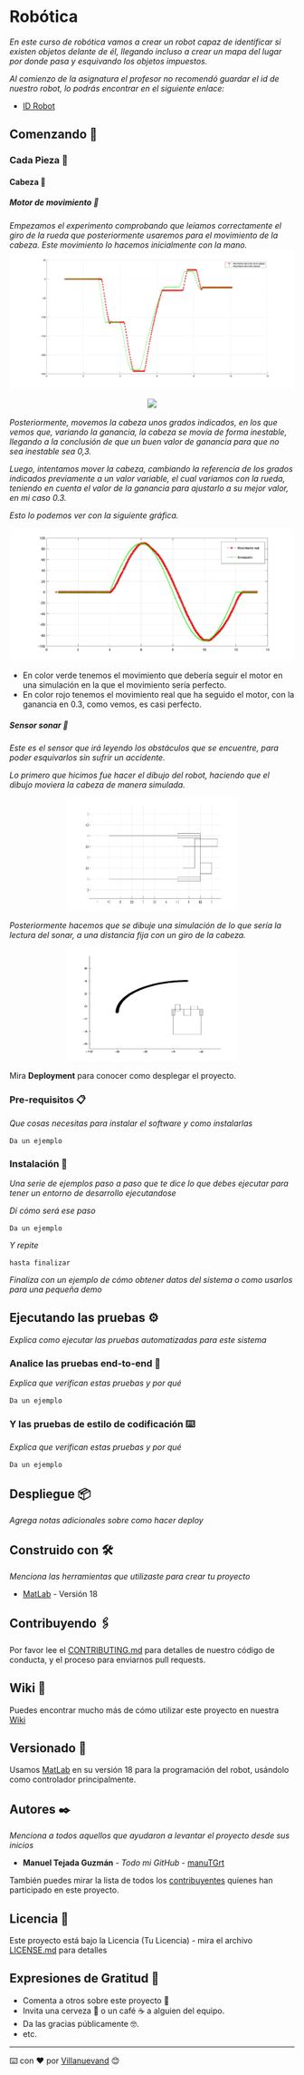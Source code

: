 # Robótica

_En este curso de robótica vamos a crear un robot capaz de identificar si existen objetos delante de él, llegando incluso a crear un mapa del lugar por donde pasa y esquivando los objetos impuestos._

_Al comienzo de la asignatura el profesor no recomendó guardar el id de nuestro robot, lo podrás encontrar en el siguiente enlace:_
* [ID Robot](https://github.com/manuTGrt/robotica/blob/main/id%20robot.txt)

## Comenzando 🚀

### Cada Pieza 🧩

#### Cabeza 🤖

##### Motor de movimiento 🤖

_Empezamos el experimento comprobando que leíamos correctamente el giro de la rueda que posteriormente usaremos para el movimiento de la cabeza. Este movimiento lo hacemos inicialmente con la mano._
![Movimiento del motor a mano con K=0.3](https://github.com/manuTGrt/robotica/blob/main/fotos/cabeza_k0,3_Movido_M_A_color.jpg)

<p align="center"><img src="https://github.com/manuTGrt/robotica/blob/main/videos/mover_cabeza_con_motor_manual.gif"></p>

_Posteriormente, movemos la cabeza unos grados indicados, en los que vemos que, variando la ganancia, la cabeza se movía de forma inestable, llegando a la conclusión de que un buen valor de ganancia para que no sea inestable sea 0,3._

_Luego, intentamos mover la cabeza, cambiando la referencia de los grados indicados previamente a un valor variable, el cual variamos con la rueda, teniendo en cuenta el valor de la ganancia para ajustarlo a su mejor valor, en mi caso 0.3._

_Esto lo podemos ver con la siguiente gráfica._

![Movimiento de cabeza con K=0.3](https://github.com/manuTGrt/robotica/blob/main/fotos/cabeza_k0%2C3_Movido_sin(90g)_color.jpg)
- En color verde tenemos el movimiento que debería seguir el motor en una simulación en la que el movimiento sería perfecto.
- En color rojo tenemos el movimiento real que ha seguido el motor, con la ganancia en 0.3, como vemos, es casi perfecto.

##### Sensor sonar 🤖
_Este es el sensor que irá leyendo los obstáculos que se encuentre, para poder esquivarlos sin sufrir un accidente._

_Lo primero que hicimos fue hacer el dibujo del robot, haciendo que el dibujo moviera la cabeza de manera simulada._

<p align="center"><img width="300px" height="200px" src="https://github.com/manuTGrt/robotica/blob/main/mi_solucion/Crear_Robot.jpg"></p>

_Posteriormente hacemos que se dibuje una simulación de lo que sería la lectura del sonar, a una distancia fija con un giro de la cabeza._
<p align="center"><img width="300px" height="200px" src="https://github.com/manuTGrt/robotica/blob/main/fotos/lectura_sonic_simulada.jpg"></p>

Mira **Deployment** para conocer como desplegar el proyecto.


### Pre-requisitos 📋

_Que cosas necesitas para instalar el software y como instalarlas_

```
Da un ejemplo
```

### Instalación 🔧

_Una serie de ejemplos paso a paso que te dice lo que debes ejecutar para tener un entorno de desarrollo ejecutandose_

_Dí cómo será ese paso_

```
Da un ejemplo
```

_Y repite_

```
hasta finalizar
```

_Finaliza con un ejemplo de cómo obtener datos del sistema o como usarlos para una pequeña demo_

## Ejecutando las pruebas ⚙️

_Explica como ejecutar las pruebas automatizadas para este sistema_

### Analice las pruebas end-to-end 🔩

_Explica que verifican estas pruebas y por qué_

```
Da un ejemplo
```

### Y las pruebas de estilo de codificación ⌨️

_Explica que verifican estas pruebas y por qué_

```
Da un ejemplo
```

## Despliegue 📦

_Agrega notas adicionales sobre como hacer deploy_

## Construido con 🛠️

_Menciona las herramientas que utilizaste para crear tu proyecto_

* [MatLab](https://es.mathworks.com/products/matlab.html) - Versión 18

## Contribuyendo 🖇️

Por favor lee el [CONTRIBUTING.md](https://gist.github.com/villanuevand/xxxxxx) para detalles de nuestro código de conducta, y el proceso para enviarnos pull requests.

## Wiki 📖

Puedes encontrar mucho más de cómo utilizar este proyecto en nuestra [Wiki](https://github.com/tu/proyecto/wiki)

## Versionado 📌

Usamos [MatLab](https://es.mathworks.com/products/matlab.html) en su versión 18 para la programación del robot, usándolo como controlador principalmente.

## Autores ✒️

_Menciona a todos aquellos que ayudaron a levantar el proyecto desde sus inicios_

* **Manuel Tejada Guzmán** - *Todo mi GitHub* - [manuTGrt](https://github.com/manuTGrt)

También puedes mirar la lista de todos los [contribuyentes](https://github.com/your/project/contributors) quíenes han participado en este proyecto.

## Licencia 📄

Este proyecto está bajo la Licencia (Tu Licencia) - mira el archivo [LICENSE.md](LICENSE.md) para detalles

## Expresiones de Gratitud 🎁

* Comenta a otros sobre este proyecto 📢
* Invita una cerveza 🍺 o un café ☕ a alguien del equipo.
* Da las gracias públicamente 🤓.
* etc.



---
⌨️ con ❤️ por [Villanuevand](https://github.com/Villanuevand) 😊
